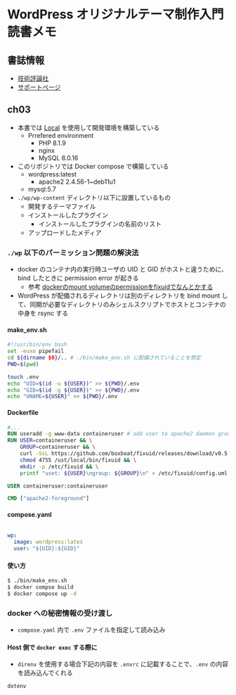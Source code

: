 # WordPress オリジナルテーマ制作入門読書メモ
## 書誌情報
- [技術評論社](https://gihyo.jp/book/2022/978-4-297-12557-8)
- [サポートページ](https://gihyo.jp/book/2022/978-4-297-12557-8/support)


## ch03
- 本書では [Local](https://localwp.com/) を使用して開発環境を構築している
    - Prrefered environment
        - PHP 8.1.9
        - nginx
        - MySQL 8.0.16
- このリポジトリでは Docker compose で構築している
    - wordpress:latest
        - apache2 2.4.56-1~deb11u1
    - mysql:5.7
- `./wp/wp-content` ディレクトリ以下に設置しているもの
    - 開発するテーマファイル
    - インストールしたプラグイン
        - インストールしたプラグインの名前のリスト
    - アップロードしたメディア


### `./wp` 以下のパーミッション問題の解決法
- docker のコンテナ内の実行時ユーザの UID と GID がホストと違うために、bind したときに permission error が起きる
    - 参考 [dockerのmount volumeのpermissionをfixuidでなんとかする](https://qiita.com/takumiabe/items/fee2e76e3a39fd853589)
- WordPress が配備されるディレクトリは別のディレクトリを bind mount して、同期が必要なディレクトリのみシェルスクリプトでホストとコンテナの中身を rsync する

#### make_env.sh

```bash
#!/usr/bin/env bash
set -euxo pipefail
cd ${dirname $0}/.. # ./bin/make_env.sh に配備されていることを想定
PWD=$(pwd)

touch .env
echo "UID=$(id -u ${USER})" >> ${PWD}/.env
echo "GID=$(id -g ${USER})" >> ${PWD}/.env
echo "UNAME=${USER}" >> ${PWD}/.env
```

#### Dockerfile

```Dockerfile
#...
RUN useradd -g www-data containeruser # add user to apache2 daemon group
RUN USER=containeruser && \
    GROUP=containeruser && \
    curl -SsL https://github.com/boxboat/fixuid/releases/download/v0.5.1/fixuid-0.5.1-linux-amd64.tat.gz | tar -C /usr/local/bin -zxf - && \
    chmod 4755 /ust/local/bin/fixuid && \
    mkdir -p /etc/fixuid && \
    printf "uset: ${USER}\ngroup: ${GROUP}\n" > /etc/fixuid/config.uml

USER containeruser:containeruser

CMD ["apache2-foreground"]
```

#### compose.yaml

```yaml

wp:
  image: wordpress:lates
  user: "${UID}:${GID}"
```


#### 使い方

```bash
$ ./bin/make_env.sh
$ docker compse build
$ docker compose up -d
```


### docker への秘密情報の受け渡し
- `compose.yaml` 内で `.env` ファイルを指定して読み込み


#### Host 側で `docker exec` する際に
- `direnv` を使用する場合下記の内容を `.envrc` に記載することで、`.env` の内容を読み込んでくれる


```
dotenv
```

